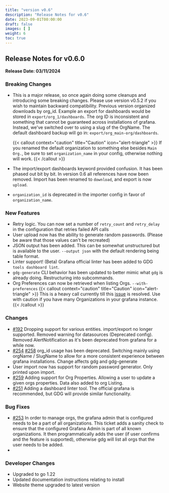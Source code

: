 ```yaml
---
title: "version v0.6"
description: "Release Notes for v0.6"
date: 2023-09-01T00:00:00
draft: false
images: [ ]
weight: 6
toc: true
---
```


## Release Notes for v0.6.0

**Release Date: 03/11/2024**

### Breaking Changes

- This is a major release, so once again doing some cleanups and introducing some breaking changes. Please use version
  v0.5.2 if you wish to maintain backward compatibility. Previous version organized downloads by org_id. Example an
  export for dashboards would be stored in `export/org_1/dashboards`. The org ID is inconsistent and something that
  cannot be guaranteed across installations of grafana. Instead, we've switched over to using a slug of the OrgName. The
  default dashboard backup will go in: `export/org_main-org/dashboards`.

  {{< callout context="caution" title="Caution" icon="alert-triangle" >}}
 If you renamed the default organization to something else besides `Main Org.`, be sure to set `organization_name` in your config, otherwise nothing will work.
  {{< /callout >}}
- The import/export dashboards keyword provided confusion. It has been phased out bit by bit.  In version 0.6 all references have now been removed. Import has been renamed to `download`, and export is now `upload`.
- `organization_id` is deprecated in the importer config in favor of `organization_name`.

### New Features

- Retry logic. You can now set a number of `retry_count` and `retry_delay` in the configuration that retries failed API calls
- User upload now has the ability to generate random passwords.  (Please be aware that those values can't be recreated)
- JSON output has been added.  This can be somewhat unstructured but is available to the user. `--output json` with the default rendering being table format.
- Linter support! (Beta) Grafana official linter has been added to GDG `tools dashboard lint`.
- `gdg-generate` CLI behavior has been updated to better mimic what `gdg` is already doing.  Restructuring into subcommands.
- Org Preferences can now be retrieved when listing Orgs. `--with-preferences`
  {{< callout context="caution" title="Caution" icon="alert-triangle" >}}
This is a heavy call currently till this [issue](https://github.com/grafana/grafana/issues/84309) is resolved.  Use with caution if you have many Organizations in your grafana instance.
  {{< /callout >}}

### Changes

- [#192](https://github.com/esnet/gdg/issues/192) Dropping support for various entities. import/export no longer
  supported. Removed warning for datasources (Deprecated config). Removed AlertNotification as it's been deprecated from
  grafana for a while now.
- [#254](https://github.com/esnet/gdg/issues/254) [#258](https://github.com/esnet/gdg/issues/258) org_id usage has been
  deprecated. Switching mainly using orgName / SlugName to allow for a more consistent experience between grafana
  installations. Change affects gdg and gdg-generate
- User import now has support for random password generator. Only printed upon import.
- [#259](https://github.com/esnet/gdg/issues/259) Adding support for Org Properties. Allowing a user to update a given
  orgs properties. Data also added to org Listing.
- [#251](https://github.com/esnet/gdg/issues/251) Adding a dashboard linter tool. The official grafana is recommended,
  but GDG will provide similar functionality.

### Bug Fixes
- [#253](https://github.com/esnet/gdg/issues/253) In order to manage orgs, the grafana admin that is configured needs to be a part of all organizations.  This ticket adds a sanity check to ensure that the configured Grafana Admin is part of all known organizations.  It then programmatically adds the user (if user confirms and the feature is supported), otherwise gdg will list all orgs that the user needs to be added.
-

### Developer Changes

- Upgraded to go 1.22
- Updated documentation instructions relating to install
- Website theme upgraded to latest version

